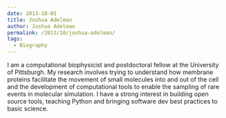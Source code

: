 ```yaml
---
date: 2013-10-01
title: Joshua Adelman
author: Joshua Adelman
permalink: /2013/10/joshua-adelman/
tags:
  - Biography
---
```

I am a computational biophysicist and postdoctoral fellow at the University of Pittsburgh. My research involves trying to understand how membrane proteins facilitate the movement of small molecules into and out of the cell and the development of computational tools to enable the sampling of rare events in molecular simulation. I have a strong interest in building open source tools, teaching Python and bringing software dev best practices to basic science.
